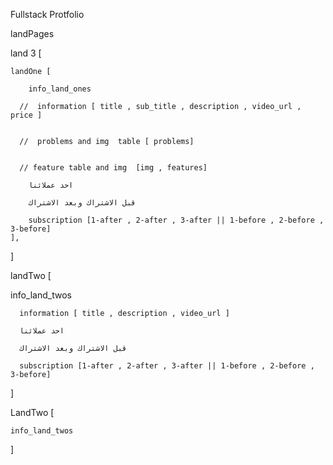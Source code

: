 Fullstack Protfolio

landPages

land 3 [

    landOne [

        info_land_ones

      //  information [ title , sub_title , description , video_url , price ]


      //  problems and img  table [ problems]


      // feature table and img  [img , features]

        احد عملائنا

        قبل الاشتراك وبعد الاشتراك

        subscription [1-after , 2-after , 3-after || 1-before , 2-before , 3-before]
    ],

]

landTwo [
    
info_land_twos


      information [ title , description , video_url ]

      احد عملائنا

      قبل الاشتراك وبعد الاشتراك

      subscription [1-after , 2-after , 3-after || 1-before , 2-before , 3-before]
]

LandTwo [ 

    info_land_twos 

]
